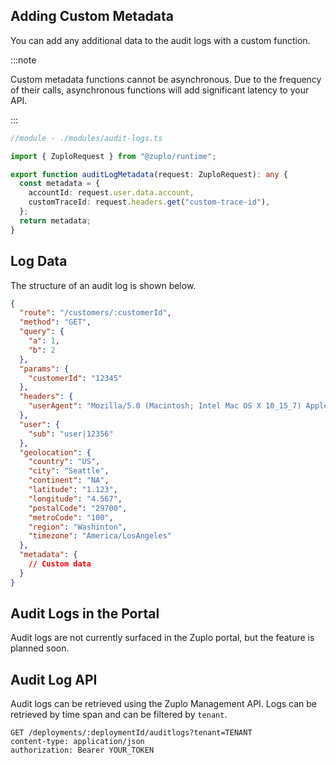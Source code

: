 ## Adding Custom Metadata

You can add any additional data to the audit logs with a custom function.

:::note

Custom metadata functions cannot be asynchronous. Due to the frequency of their
calls, asynchronous functions will add significant latency to your API.

:::

```ts
//module - ./modules/audit-logs.ts

import { ZuploRequest } from "@zuplo/runtime";

export function auditLogMetadata(request: ZuploRequest): any {
  const metadata = {
    accountId: request.user.data.account,
    customTraceId: request.headers.get("custom-trace-id"),
  };
  return metadata;
}
```

## Log Data

The structure of an audit log is shown below.

```json
{
  "route": "/customers/:customerId",
  "method": "GET",
  "query": {
    "a": 1,
    "b": 2
  },
  "params": {
    "customerId": "12345"
  },
  "headers": {
    "userAgent": "Mozilla/5.0 (Macintosh; Intel Mac OS X 10_15_7) AppleWebKit/537.36 (KHTML, like Gecko) Chrome/101.0.4951.41 Safari/537.36"
  },
  "user": {
    "sub": "user|12356"
  },
  "geolocation": {
    "country": "US",
    "city": "Seattle",
    "continent": "NA",
    "latitude": "1.123",
    "longitude": "4.567",
    "postalCode": "29700",
    "metroCode": "100",
    "region": "Washinton",
    "timezone": "America/LosAngeles"
  },
  "metadata": {
    // Custom data
  }
}
```

## Audit Logs in the Portal

Audit logs are not currently surfaced in the Zuplo portal, but the feature is
planned soon.

## Audit Log API

Audit logs can be retrieved using the Zuplo Management API. Logs can be
retrieved by time span and can be filtered by `tenant`.

```http
GET /deployments/:deploymentId/auditlogs?tenant=TENANT
content-type: application/json
authorization: Bearer YOUR_TOKEN
```
